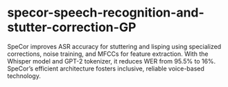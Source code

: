 # specor-speech-recognition-and-stutter-correction-GP
SpeCor improves ASR accuracy for stuttering and lisping using specialized corrections, noise training, and MFCCs for feature extraction. With the Whisper model and GPT-2 tokenizer, it reduces WER from 95.5% to 16%. SpeCor’s efficient architecture fosters inclusive, reliable voice-based technology.
